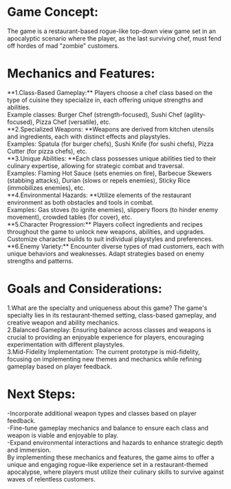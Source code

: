 <h1>Game Concept: </h1>
<p>The game is a restaurant-based rogue-like top-down view game set in an apocalyptic scenario where the player, as the last surviving chef, must fend off hordes of mad "zombie" customers. </p>
<h1>Mechanics and Features: </h1>
<p>**1.Class-Based Gameplay:** Players choose a chef class based on the type of cuisine they specialize in, each offering unique strengths and abilities. <br>Example classes: Burger Chef (strength-focused), Sushi Chef (agility-focused), Pizza Chef (versatile), etc. <br>
**2.Specialized Weapons: **Weapons are derived from kitchen utensils and ingredients, each with distinct effects and playstyles.<br> Examples: Spatula (for burger chefs), Sushi Knife (for sushi chefs), Pizza Cutter (for pizza chefs), etc. <br>
**3.Unique Abilities: **Each class possesses unique abilities tied to their culinary expertise, allowing for strategic combat and traversal. <br>Examples: Flaming Hot Sauce (sets enemies on fire), Barbecue Skewers (stabbing attacks), Durian (slows or repels enemies), Sticky Rice (immobilizes enemies), etc. <br>
**4.Environmental Hazards: **Utilize elements of the restaurant environment as both obstacles and tools in combat.<br> Examples: Gas stoves (to ignite enemies), slippery floors (to hinder enemy movement), crowded tables (for cover), etc.<br>
**5.Character Progression:** Players collect ingredients and recipes throughout the game to unlock new weapons, abilities, and upgrades. Customize character builds to suit individual playstyles and preferences. <br>
**6.Enemy Variety:** Encounter diverse types of mad customers, each with unique behaviors and weaknesses. Adapt strategies based on enemy strengths and patterns. <br>
</p>
<h1>Goals and Considerations:</h1>
<p>1.What are the specialty and uniqueness about this game? The game's specialty lies in its restaurant-themed setting, class-based gameplay, and creative weapon and ability mechanics. <br>
2.Balanced Gameplay: Ensuring balance across classes and weapons is crucial to providing an enjoyable experience for players, encouraging experimentation with different playstyles.<br>
3.Mid-Fidelity Implementation: The current prototype is mid-fidelity, focusing on implementing new themes and mechanics while refining gameplay based on player feedback. 
</p>
<h1>Next Steps: </h1>
<p>-Incorporate additional weapon types and classes based on player feedback.<br>
-Fine-tune gameplay mechanics and balance to ensure each class and weapon is viable and enjoyable to play. <br>
-Expand environmental interactions and hazards to enhance strategic depth and immersion. <br>
By implementing these mechanics and features, the game aims to offer a unique and engaging rogue-like experience set in a restaurant-themed apocalypse, where players must utilize their culinary skills to survive against waves of relentless customers.<br>
</p>

